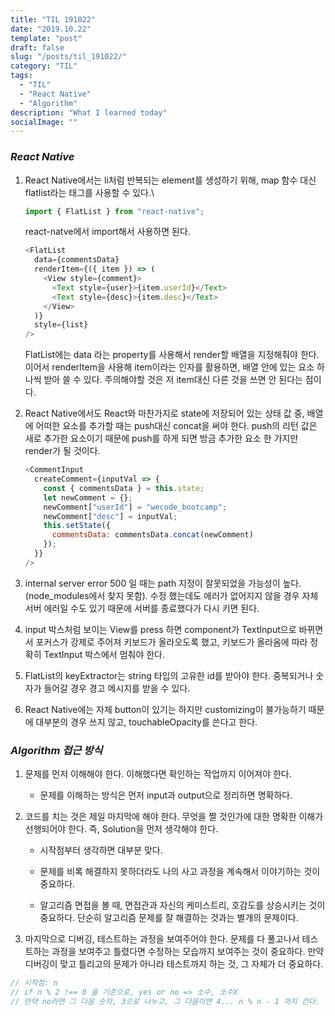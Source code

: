 ```yaml
---
title: "TIL 191022"
date: "2019.10.22"
template: "post"
draft: false
slug: "/posts/til_191022/"
category: "TIL"
tags:
  - "TIL"
  - "React Native"
  - "Algorithm"
description: "What I learned today"
socialImage: ""
---
```


### _React Native_

1. React Native에서는 li처럼 반복되는 element를 생성하기 위해, map 함수 대신 flatlist라는 태그를 사용할 수 있다.\

   ```js
   import { FlatList } from "react-native";
   ```

   react-natve에서 import해서 사용하면 된다.

   ```js
   <FlatList
     data={commentsData}
     renderItem={({ item }) => (
       <View style={comment}>
         <Text style={user}>{item.userId}</Text>
         <Text style={desc}>{item.desc}</Text>
       </View>
     )}
     style={list}
   />
   ```

   FlatList에는 data 라는 property를 사용해서 render할 배열을 지정해줘야 한다.  
    이어서 renderItem을 사용해 item이라는 인자를 활용하면, 배열 안에 있는 요소 하나씩 받아 쓸 수 있다. 주의해야할 것은 저 item대신 다른 것을 쓰면 안 된다는 점이다.

2. React Native에서도 React와 마찬가지로 state에 저장되어 있는 상태 값 중, 배열에 어떠한 요소를 추가할 때는 push대신 concat을 써야 한다. push의 리턴 값은 새로 추가한 요소이기 때문에 push를 하게 되면 방금 추가한 요소 한 가지만 render가 될 것이다.

   ```js
   <CommentInput
     createComment={inputVal => {
       const { commentsData } = this.state;
       let newComment = {};
       newComment["userId"] = "wecode_bootcamp";
       newComment["desc"] = inputVal;
       this.setState({
         commentsData: commentsData.concat(newComment)
       });
     }}
   />
   ```

3. internal server error 500 일 때는 path 지정이 잘못되었을 가능성이 높다. (node_modules에서 찾지 못함). 수정 했는데도 에러가 없어지지 않을 경우 자체 서버 에러일 수도 있기 때문에 서버를 종료했다가 다시 키면 된다.

4. input 박스처럼 보이는 View를 press 하면 component가 TextInput으로 바뀌면서 포커스가 강제로 주어져 키보드가 올라오도록 했고, 키보드가 올라옴에 따라 정확히 TextInput 박스에서 멈춰야 한다.

5. FlatList의 keyExtractor는 string 타입의 고유한 id를 받아야 한다. 중복되거나 숫자가 들어갈 경우 경고 메시지를 받을 수 있다.

6. React Native에는 자체 button이 있기는 하지만 customizing이 불가능하기 때문에 대부분의 경우 쓰지 않고, touchableOpacity를 쓴다고 한다.

### _Algorithm 접근 방식_

1. 문제를 먼저 이해해야 한다. 이해했다면 확인하는 작업까지 이어져야 한다.

   - 문제를 이해하는 방식은 먼저 input과 output으로 정리하면 명확하다.

2. 코드를 치는 것은 제일 마지막에 해야 한다. 무엇을 짤 것인가에 대한 명확한 이해가 선행되어야 한다. 즉, Solution을 먼저 생각해야 한다.

   - 시작점부터 생각하면 대부분 맞다.

   - 문제를 비록 해결하지 못하더라도 나의 사고 과정을 계속해서 이야기하는 것이 중요하다.

   - 알고리즘 면접을 볼 때, 면접관과 자신의 케미스트리, 호감도를 상승시키는 것이 중요하다. 단순히 알고리즘 문제를 잘 해결하는 것과는 별개의 문제이다.

3. 마지막으로 디버깅, 테스트하는 과정을 보여주어야 한다. 문제를 다 풀고나서 테스트하는 과정을 보여주고 틀렸다면 수정하는 모습까지 보여주는 것이 중요하다. 만약 디버깅이 맞고 틀리고의 문제가 아니라 테스트까지 하는 것, 그 자체가 더 중요하다.

```js
// 시작점: n
// if n % 2 !== 0 을 기준으로, yes or no => 소수, 소수X
// 만약 no라면 그 다음 숫자, 3으로 나누고, 그 다음이면 4... n % n - 1 까지 간다.
```
